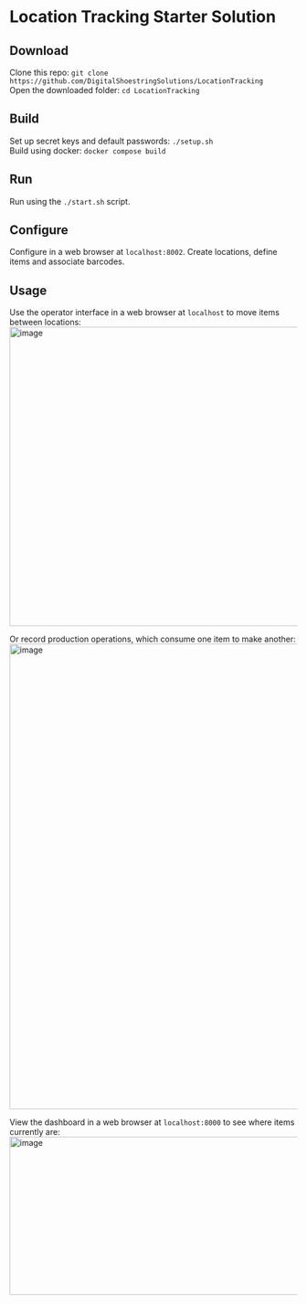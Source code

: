 # Location Tracking Starter Solution


## Download
Clone this repo: `git clone https://github.com/DigitalShoestringSolutions/LocationTracking`  
Open the downloaded folder: `cd LocationTracking`


## Build
Set up secret keys and default passwords: `./setup.sh`  
Build using docker: `docker compose build`


## Run
Run using the `./start.sh` script. 


## Configure
Configure in a web browser at `localhost:8002`. Create locations, define items and associate barcodes.


## Usage
Use the operator interface in a web browser at `localhost` to move items between locations:  
<img width="1062" height="524" alt="image" src="https://github.com/user-attachments/assets/84ae91ac-9b67-4f40-95f9-f83911d261d1" />

Or record production operations, which consume one item to make another:
<img width="1911" height="815" alt="image" src="https://github.com/user-attachments/assets/2486e8bb-d221-40e8-a46e-812306685b7d" />

View the dashboard in a web browser at `localhost:8000` to see where items currently are:  
<img width="1916" height="277" alt="image" src="https://github.com/user-attachments/assets/ddd3daa6-a9b7-4ad9-ae12-1eaa1508a978" />
